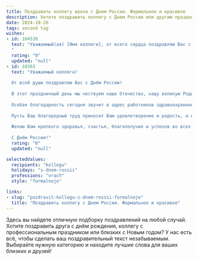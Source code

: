 ```yaml
---
title: Поздравить коллегу врача с Днем России. Формальное и красивое
description: Хотите поздравить коллегу с Днем России или другим праздником? Наш ИИ создаст незабываемое поздравление, а вы обязательно выделитесь среди других.  
date: 2024-10-26
tags: second tag
wishes:
- id: 104539
  text: "Уважаемый(ая) [Имя коллеги], от всего сердца поздравляю Вас с Днём России!  Желаю Вам крепкого здоровья, благополучия,  новых профессиональных успехов в Вашей важной и благородной деятельности врача, а также мирного неба над головой и радости в каждом дне.
  "
  rating: "0"
  updated: "null"
- id: 10303
  text: "Уважаемый коллега!
  
  От всей души поздравляю Вас с Днём России!
  
  В этот праздничный день мы чествуем наше Отечество, нашу великую Родину. В этот день мы отдаём дань уважения всем тем, кто строил и защищал нашу страну.
  
  Особая благодарность сегодня звучит в адрес работников здравоохранения. Ваш труд, самоотверженность и профессионализм заслуживают самого высокого признания. Вы всегда находитесь на передовой борьбы за здоровье и благополучие наших граждан.
  
  Пусть Ваш благородный труд приносит Вам удовлетворение и радость, а наша общая Родина процветает и становится всё сильнее.
  
  Желаю Вам крепкого здоровья, счастья, благополучия и успехов во всех Ваших начинаниях!
  
  С Днём России!"
  rating: "0"
  updated: "null"

selectedValues:
  recipients: "kollegu"
  holidays: "s-dnem-rossii"
  professions: "vrach"
  style: "formalnoje"

links:
- slug: "pozdravit-kollegu-s-dnem-rossii-formalnoje"
  title: "Поздравить коллегу с Днем России. Формальное и красивое"
---
```


Здесь вы найдете отличную подборку поздравлений на любой случай.
Хотите поздравить друга с днём рождения, коллегу с профессиональным праздником или близких с Новым годом? У нас есть всё, чтобы сделать ваш поздравительный текст незабываемым. Выбирайте нужную категорию и находите лучшие слова для ваших близких и друзей!
